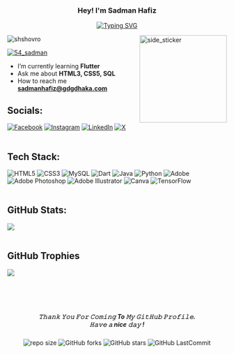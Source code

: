 

<h3 align="center"> Hey! I'm  <strong> Sadman Hafiz </strong> </h3>

<div align="center"> 
  
[![Typing SVG](https://readme-typing-svg.herokuapp.com?font=poppins&size=20&duration=4000&color=4267B2&background=EB00FF00&center=true&vCenter=true&width=600&lines=A++Passionate++Developer++From++Bangladesh)](https://git.io/typing-svg)
</div>


<img align="right" width=200px height=200px alt="side_sticker" src="https://media.giphy.com/media/TEnXkcsHrP4YedChhA/giphy.gif" />


<p align="left"> <img src="https://komarev.com/ghpvc/?username=shshovro&label=Profile%20views&color=0e75b6&style=flat" alt="shshovro" /> </p>

<p align="left"> <a href="https://twitter.com/54_sadman" target="blank"><img src="https://img.shields.io/twitter/follow/54_sadman?logo=twitter&style=for-the-badge" alt="54_sadman" /></a> </p>

- I’m currently learning **Flutter**
- Ask me about **HTML3, CSS5, SQL**
- How to reach me **sadmanhafiz@gdgdhaka.com**

 
## Socials:
[![Facebook](https://img.shields.io/badge/Facebook-%231877F2.svg?logo=Facebook&logoColor=white)](https://facebook.com/sadman.hafizshovro) [![Instagram](https://img.shields.io/badge/Instagram-%23E4405F.svg?logo=Instagram&logoColor=white)](https://instagram.com/sadmanhfz_9) [![LinkedIn](https://img.shields.io/badge/LinkedIn-%230077B5.svg?logo=linkedin&logoColor=white)](https://linkedin.com/in/sadmanhafiz) [![X](https://img.shields.io/badge/X-black.svg?logo=X&logoColor=white)](https://x.com/54_sadman) 
 <br>
 <br>
## Tech Stack:
![HTML5](https://img.shields.io/badge/html5-%23E34F26.svg?style=flat&logo=html5&logoColor=white) ![CSS3](https://img.shields.io/badge/css3-%231572B6.svg?style=flat&logo=css3&logoColor=white)  ![MySQL](https://img.shields.io/badge/mysql-%2300000f.svg?style=flat&logo=mysql&logoColor=white) ![Dart](https://img.shields.io/badge/dart-%230175C2.svg?style=flat&logo=dart&logoColor=white) ![Java](https://img.shields.io/badge/java-%23ED8B00.svg?style=flat&logo=openjdk&logoColor=white) ![Python](https://img.shields.io/badge/python-3670A0?style=flat&logo=python&logoColor=ffdd54)  ![Adobe](https://img.shields.io/badge/adobe-%23FF0000.svg?style=flat&logo=adobe&logoColor=white) ![Adobe Photoshop](https://img.shields.io/badge/adobe%20photoshop-%2331A8FF.svg?style=flat&logo=adobe%20photoshop&logoColor=white)  ![Adobe Illustrator](https://img.shields.io/badge/adobe%20illustrator-%23FF9A00.svg?style=flat&logo=adobe%20illustrator&logoColor=white) ![Canva](https://img.shields.io/badge/Canva-%2300C4CC.svg?style=flat&logo=Canva&logoColor=white) ![TensorFlow](https://img.shields.io/badge/TensorFlow-%23FF6F00.svg?style=flat&logo=TensorFlow&logoColor=white)
 <br>
 <br>
## GitHub Stats:
![](https://github-readme-stats.vercel.app/api/top-langs/?username=shshovro&theme=ayu-mirage&hide_border=false&include_all_commits=false&count_private=false&layout=compact)
 <br>
 <br>
## GitHub Trophies
![](https://github-profile-trophy.vercel.app/?username=shshovro&theme=radical&no-frame=true&no-bg=false&margin-w=4)


<br>
<br>
<br>
<h5 align="center">
𝚃𝚑𝚊𝚗𝚔 𝚈𝚘𝚞 𝙵𝚘𝚛 𝙲𝚘𝚖𝚒𝚗𝚐 To 𝙼𝚢 𝙶𝚒𝚝𝙷𝚞𝚋 𝙿𝚛𝚘𝚏𝚒𝚕𝚎. <br>
𝙷𝚊𝚟𝚎 𝚊 nice 𝚍𝚊𝚢 ! 
  <br>

</h5>
<div align="center">

![repo size](https://img.shields.io/github/repo-size/isharamaduranga/isharamaduranga?label=Repo%20Size&style=for-the-badge&labelColor=black&color=1eb61e)
![GitHub forks](https://img.shields.io/github/forks/isharamaduranga/isharamaduranga?&labelColor=black&color=2196f3&style=for-the-badge)
![GitHub stars](https://img.shields.io/github/stars/isharamaduranga/isharamaduranga?&labelColor=black&color=ff9800&style=for-the-badge)
![GitHub LastCommit](https://img.shields.io/github/last-commit/isharamaduranga/isharamaduranga?logo=github&labelColor=black&color=e91e63&style=for-the-badge)
</div>

<br>
<br>


